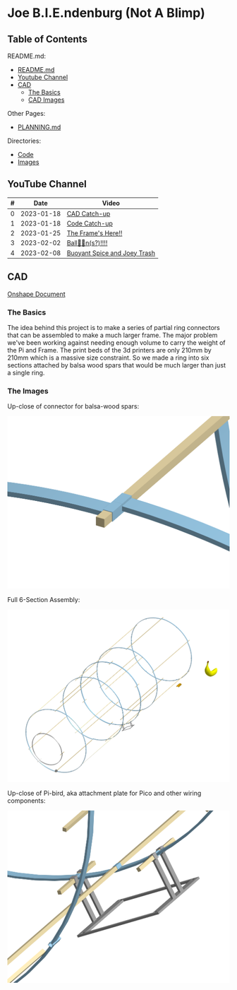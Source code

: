 # Joe B.I.E.ndenburg (Not A Blimp)

## Table of Contents

README.md:

- [README.md](/README.md)
- [Youtube Channel](#youtube-channel)
- [CAD](#cad)
  - [The Basics](#the-basics)
  - [CAD Images](#the-images)

Other Pages:

- [PLANNING.md](/PLANNING.md)

Directories:

- [Code](/Code/)
- [Images](/Images/)

## YouTube Channel

| #   | Date       | Video                                                        |
| --- | ---------- | ------------------------------------------------------------ |
| 0   | 2023-01-18 | [CAD Catch-up](https://youtu.be/xfZlytLQ_GU)                 |
| 1   | 2023-01-18 | [Code Catch-up](https://youtu.be/OjiJY7ihrKs)                |
| 2   | 2023-01-25 | [The Frame's Here!!](https://youtu.be/7JANqRXmuZ0)           |
| 3   | 2023-02-02 | [Ball🎈🎈n(s?)!!!!](https://youtu.be/61AMVDbxwmk)            |
| 4   | 2023-02-08 | [Buoyant Spice and Joey Trash](https://youtu.be/qYgovjCG950) |

## CAD

[Onshape Document](https://cvilleschools.onshape.com/documents/03b6c87fd63f0cfe1abe3b9f/w/c0d37a57fae264806faea58d/e/ea3240c36bb4a6a681fb9b2a)

### The Basics

The idea behind this project is to make a series of partial ring connectors that can be assembled to make a much larger frame. The major problem we've been working against needing enough volume to carry the weight of the Pi and Frame. The print beds of the 3d printers are only 210mm by 210mm which is a massive size constraint. So we made a ring into six sections attached by balsa wood spars that would be much larger than just a single ring.

### The Images

Up-close of connector for balsa-wood spars:

![Balsa-wood Spar Connector](/Images/Spar-Connector.png)

Full 6-Section Assembly:

![6-Section Assembly](/Images/6-Section-Assembly.png)

Up-close of Pi-bird, aka attachment plate for Pico and other wiring components:

![Pi Bird](/Images/Pi-Bird.png)
